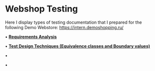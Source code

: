 # Webshop Testing
Here I display types of testing documentation that I prepared for the following Demo Webstore: https://intern.demoshopping.ru/

• [**Requirements Analysis**](https://docs.google.com/spreadsheets/d/1FNZtpPM6Y8_0JFXUuHVSI1FF96HLIf_cHGZUdwxbBhc/edit?usp=sharing)

• <a href="https://docs.google.com/spreadsheets/d/1A0ovryJL0fSBZmZQS-QHUjJ9r2oGUSWlXJrmnmnRd-k/edit?usp=sharing" target="_blank">**Test Design Techniques (Equivalence classes and Boundary values)**</a>

• 

•	
